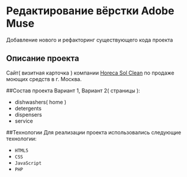 # Редактирование вёрстки Adobe Muse
Добавление нового и рефакторинг существующего кода проекта

## Описание проекта
Сайт( визитная карточка ) компании [Horeca Sol Clean](http://horeca.solclean.ru) по продаже моющих средств в г. Москва.

##Состав проекта
Вариант 1, Вариант 2( страницы ):
* dishwashers( home )
* detergents
* dispensers
* service

##Технологии
Для реализации проекта использовались следующие технологии:
* ``HTML5``
* ``CSS``
* ``JavaScript``
* ``PHP``
